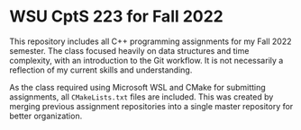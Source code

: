 # WSU CptS 223 for Fall 2022
This repository includes all C++ programming assignments for my Fall 2022 semester. The class focused heavily on data structures and time complexity, with an introduction to the Git workflow. It is not necessarily a reflection of my current skills and understanding.

As the class required using Microsoft WSL and CMake for submitting assignments, all ``CMakeLists.txt`` files are included. This was created by merging previous assignment repositories into a single master repository for better organization.